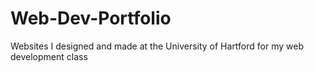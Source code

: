 # Web-Dev-Portfolio
Websites I designed and made at the University of Hartford for my web development class
